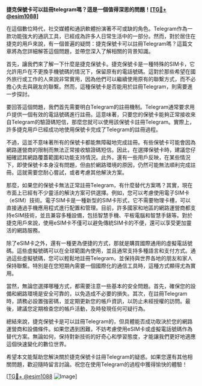 **捷克保號卡可以註冊telegram嗎？這是一個值得深思的問題！[[TG💪+ @esim1088](https://t.me/s/esim1088)]**

在這個數位時代，社交媒體和通訊軟體扮演著不可或缺的角色。Telegram作為一款功能強大的通訊工具，已經成為許多人日常生活中的一部分。然而，對於居住在捷克的用戶來說，有一個普遍的疑問：捷克保號卡可以註冊Telegram嗎？這篇文章將為您詳細解答這個問題，並帶您深入了解相關的背景知識。

首先，讓我們來了解一下什麼是捷克保號卡。捷克保號卡是一種特殊的SIM卡，它允許用戶在不更換手機號碼的情況下，保留原有的電話號碼。這對於那些希望在國外旅行或工作的人來說非常實用，因為他們可以繼續使用原有的聯繫方式，而不必擔心失去與親友的聯繫。然而，這種保號卡是否能用於註冊Telegram，則需要進一步探討。

要回答這個問題，我們首先需要明白Telegram的註冊機制。Telegram通常要求用戶提供一個有效的電話號碼進行註冊。這意味著，只要您的保號卡能夠正常接收來自Telegram的驗證碼短信，那麼您就可以使用該保號卡註冊Telegram。實際上，許多捷克用戶已經成功地使用保號卡完成了Telegram的註冊過程。

不過，這並不意味著所有的保號卡都能無障礙地完成註冊。有些保號卡可能會因為網路運營商的限制而無法正常接收驗證碼短信。因此，在選擇保號卡時，建議您仔細確認其網路覆蓋範圍和功能支持情況。此外，還有一些用戶反映，在某些情況下，即使保號卡本身沒有問題，但由於網路環境的原因，仍然可能無法順利完成註冊。這就需要您耐心嘗試，或者考慮其他解決方案。

那麼，如果您的保號卡無法正常註冊Telegram，有什麼替代方案嗎？其實，現在市面上已經有不少靈活的解決方案可供選擇。例如，您可以考慮使用電子SIM卡（eSIM）技術。電子SIM卡是一種新型的SIM卡形式，它不需要物理卡槽，可以直接通過手機應用程式進行配置和管理。目前，許多國家和地區的網路運營商都支持eSIM技術，並且兼容多種設備，包括智慧手機、平板電腦和智慧手錶等。對於捷克用戶來說，使用eSIM卡不僅可以避免傳統SIM卡的不便，還可以享受更加靈活的網路服務。

除了eSIM卡之外，還有一種更為便捷的方式，那就是購買國際通用的虛擬電話號碼。這些虛擬號碼可以在全球範圍內使用，並且通常支持多種語言和支付方式。通過這些虛擬號碼，您可以輕鬆地註冊Telegram，並保持與世界各地的朋友和家人保持聯繫。特別是在您短期內需要一個國際化的通信工具時，這種方式顯得尤為實用。

當然，無論您選擇哪種方式，都需要注意一些基本的安全問題。首先，確保您的設備和網路環境是安全可靠的，以免造成不必要的損失。其次，在註冊Telegram時，請務必設置強密碼，並定期更新您的帳戶資訊，以防止未經授權的訪問。最後，建議您定期檢查您的帳戶活動，及時發現任何可疑行為。

總結來說，捷克保號卡是可以註冊Telegram的，但具體能否成功取決於您的網路運營商和設備條件。如果您遇到困難，不妨考慮使用eSIM卡或虛擬電話號碼作為替代方案。無論如何，保持對新技術的好奇心和學習態度，才能讓我們更好地適應這個快速變化的數位世界。

希望本文能幫助您解決關於捷克保號卡註冊Telegram的疑惑。如果您還有其他相關問題，歡迎隨時留言討論。祝您在使用Telegram的過程中獲得愉快的體驗！

[[TG💪+ @esim1088](https://t.me/s/esim1088) ![Image](https://i.postimg.cc/4NQfJmqS/Snipaste-2025-05-13-00-14-12.png)]